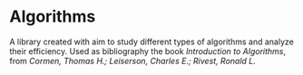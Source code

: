 # Algorithms

A library created with aim to study different types of algorithms and analyze their efficiency. Used as bibliography the book _Introduction to Algorithms_, from _Cormen, Thomas H.; Leiserson, Charles E.; Rivest, Ronald L._